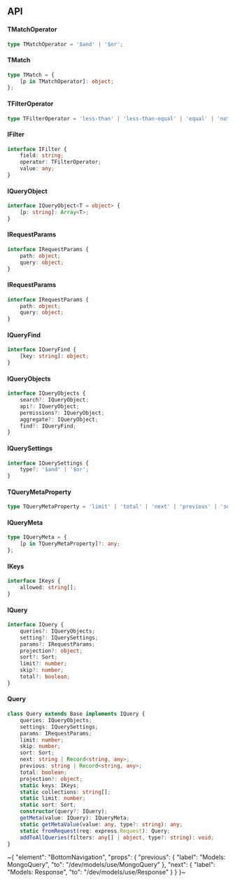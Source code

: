 

## API

#### TMatchOperator

```ts
type TMatchOperator = '$and' | '$or';
```

#### TMatch

```ts
type TMatch = {
    [p in TMatchOperator]: object;
};
```

#### TFilterOperator

```ts
type TFilterOperator = 'less-than' | 'less-than-equal' | 'equal' | 'not-equal' | 'array-all' | 'array-some' | 'starts-with' | 'ends-with' | 'contains' | 'greater-than-equal' | 'greater-than';
```

#### IFilter

```ts
interface IFilter {
    field: string;
    operator: TFilterOperator;
    value: any;
}
```

#### IQueryObject

```ts
interface IQueryObject<T = object> {
    [p: string]: Array<T>;
}
```

#### IRequestParams

```ts
interface IRequestParams {
    path: object;
    query: object;
}
```

#### IRequestParams

```ts
interface IRequestParams {
    path: object;
    query: object;
}
```

#### IQueryFind

```ts
interface IQueryFind {
    [key: string]: object;
}
```

#### IQueryObjects

```ts
interface IQueryObjects {
    search?: IQueryObject;
    api?: IQueryObject;
    permissions?: IQueryObject;
    aggregate?: IQueryObject;
    find?: IQueryFind;
}
```

#### IQuerySettings

```ts
interface IQuerySettings {
    type?: '$and' | '$or';
}
```

#### TQueryMetaProperty

```ts
type TQueryMetaProperty = 'limit' | 'total' | 'next' | 'previous' | 'sort' | 'skip';
```

#### IQueryMeta

```ts
type IQueryMeta = {
    [p in TQueryMetaProperty]?: any;
};
```

#### IKeys

```ts
interface IKeys {
    allowed: string[];
}
```

#### IQuery

```ts
interface IQuery {
    queries?: IQueryObjects;
    setting?: IQuerySettings;
    params?: IRequestParams;
    projection?: object;
    sort?: Sort;
    limit?: number;
    skip?: number;
    total?: boolean;
}
```

#### Query

```ts
class Query extends Base implements IQuery {
    queries: IQueryObjects;
    settings: IQuerySettings;
    params: IRequestParams;
    limit: number;
    skip: number;
    sort: Sort;
    next: string | Record<string, any>;
    previous: string | Record<string, any>;
    total: boolean;
    projection?: object;
    static keys: IKeys;
    static collections: string[];
    static limit: number;
    static sort: Sort;
    constructor(query?: IQuery);
    getMeta(value: IQuery): IQueryMeta;
    static getMetaValue(value: any, type?: string): any;
    static fromRequest(req: express.Request): Query;
    addToAllQueries(filters: any[] | object, type?: string): void;
}
```


~{
  "element": "BottomNavigation",
  "props": {
    "previous": {
      "label": "Models: MongoQuery",
      "to": "/dev/models/use/MongoQuery"
    },
    "next": {
      "label": "Models: Response",
      "to": "/dev/models/use/Response"
    }
  }
}~
